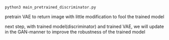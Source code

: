 ```
python3 main_pretrained_discriminator.py
```

pretrain VAE to return image with little modification to fool the trained model


next step, with trained model(discriminator) and trained VAE, we will update in the GAN-manner to improve the robustness of the trained model


